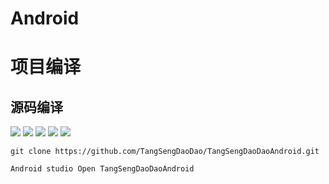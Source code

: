 # Android


# 项目编译


## 源码编译
![](https://img.shields.io/badge/platform-android-blue.svg)  ![](https://img.shields.io/badge/compileSdkVersion-33-blue.svg) ![](https://img.shields.io/badge/minSdkVersion-23-blue.svg) ![](https://img.shields.io/hexpm/l/plug.svg)
![](screenshot/logo.png)

```shell
git clone https://github.com/TangSengDaoDao/TangSengDaoDaoAndroid.git

Android studio Open TangSengDaoDaoAndroid 


```